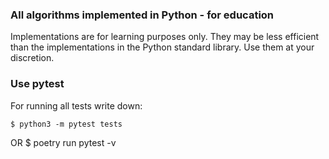
<!-- Short description: -->
  <h3>All algorithms implemented in Python - for education</h3>
</div>

Implementations are for learning purposes only. They may be less efficient than the implementations in the Python standard library. Use them at your discretion.
### Use pytest
For running all tests write down:

    $ python3 -m pytest tests
OR
	$ poetry run pytest -v
